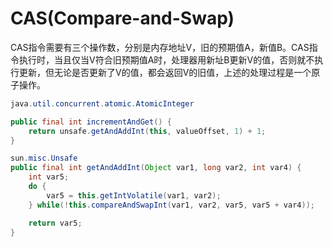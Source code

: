 # CAS(Compare-and-Swap)
CAS指令需要有三个操作数，分别是内存地址V，旧的预期值A，新值B。CAS指令执行时，当且仅当V符合旧预期值A时，处理器用新址B更新V的值，否则就不执行更新，但无论是否更新了V的值，都会返回V的旧值，上述的处理过程是一个原子操作。

```Java
java.util.concurrent.atomic.AtomicInteger

public final int incrementAndGet() {
    return unsafe.getAndAddInt(this, valueOffset, 1) + 1;
}

sun.misc.Unsafe
public final int getAndAddInt(Object var1, long var2, int var4) {
    int var5;
    do {
        var5 = this.getIntVolatile(var1, var2);
    } while(!this.compareAndSwapInt(var1, var2, var5, var5 + var4));

    return var5;
}
```

